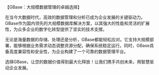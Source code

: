 【GBase：大规模数据管理的卓越选择】

在当今大数据时代，高效的数据管理和分析已成为企业发展的关键驱动力。GBase作为国内领先的大规模数据库解决方案，以其强大的性能和灵活的扩展性，为众多企业的数字化转型提供了坚实的技术支撑。

无论是海量数据的存储、处理还是分析，GBase都能轻松应对。它支持大规模部署，能够根据业务需求动态调整资源分配，确保系统稳定运行。同时，GBase具备高度兼容性和安全性，为企业构建了一个可靠的数据管理平台。

选择GBase，让您的数据价值得到最大化释放！让我们携手共创未来，用智慧驱动企业发展。
